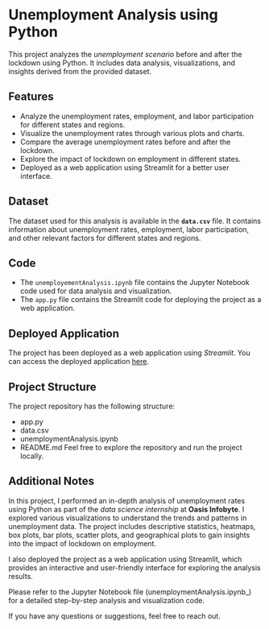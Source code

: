 # Unemployment Analysis using Python

This project analyzes the _unemployment scenario_ before and after the lockdown using Python. It includes data analysis, visualizations, and insights derived from the provided dataset.

## Features

- Analyze the unemployment rates, employment, and labor participation for different states and regions.
- Visualize the unemployment rates through various plots and charts.
- Compare the average unemployment rates before and after the lockdown.
- Explore the impact of lockdown on employment in different states.
- Deployed as a web application using Streamlit for a better user interface.

## Dataset

The dataset used for this analysis is available in the **`data.csv`** file. It contains information about unemployment rates, employment, labor participation, and other relevant factors for different states and regions.

## Code

- The `unemployementAnalysis.ipynb` file contains the Jupyter Notebook code used for data analysis and visualization.
- The `app.py` file contains the Streamlit code for deploying the project as a web application.


## Deployed Application

The project has been deployed as a web application using _Streamlit_. You can access the deployed application [here]().

## Project Structure
The project repository has the following structure:
- app.py
- data.csv
- unemploymentAnalysis.ipynb
- README.md
Feel free to explore the repository and run the project locally.

## Additional Notes
In this project, I performed an in-depth analysis of unemployment rates using Python as part of the _data science internship_ at **Oasis Infobyte**. I explored various visualizations to understand the trends and patterns in unemployment data. The project includes descriptive statistics, heatmaps, box plots, bar plots, scatter plots, and geographical plots to gain insights into the impact of lockdown on employment.


I also deployed the project as a web application using Streamlit, which provides an interactive and user-friendly interface for exploring the analysis results.

Please refer to the Jupyter Notebook file (unemploymentAnalysis.ipynb_) for a detailed step-by-step analysis and visualization code.

If you have any questions or suggestions, feel free to reach out.


